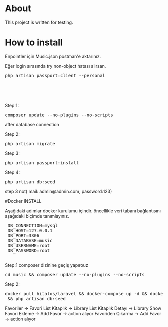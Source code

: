# About

This project is written for testing.

# How to install 

Enpointler için Music.json postman'e aktarınız.

<p>
Eğer login sırasında try non-object hatası alırsan.
<pre>php artisan passport:client --personal</pre>
</p>
<br>
<br>
<br>
<p>Step 1:<pre>composer update --no-plugins --no-scripts </pre></p>

after database connection
<p>Step 2:<pre>php artisan migrate </pre> </p>

<p>Step 3:<pre>php artisan passport:install</pre></p>


<p>Step 4:<pre>php artisan db:seed</pre></p>
step 3 not( mail: admin@admin.com, password:123)


 #Docker INSTALL
 <p>
 Aşağıdaki adımlar docker kurulumu içindir. öncellikle veri tabanı bağlantısını aşağıdaki biçimde tanımlayınız.
 <pre>
 DB_CONNECTION=mysql
 DB_HOST=127.0.0.1
 DB_PORT=3306
 DB_DATABASE=music
 DB_USERNAME=root
 DB_PASSWORD=root
 </pre>
</p>

<p>
Step:1 
composer dizinine geçiş yapırouz
<pre>
cd music && composer update --no-plugins --no-scripts 
</pre>

Step 2:

<pre>docker pull hitalos/laravel && docker-compose up -d && docker exec music-php php artisan migrate && php artisan passport:client --personal
 && php artisan db:seed</pre>
 
 
 Favoriler -> Favori List
 Kitaplık  -> Library List
 Kitaplık Detayı -> Library Show 
 Favori Ekleme -> Add Favor  -> action alıyor
Favoriden Çıkarma -> Add Favor -> action alıyor